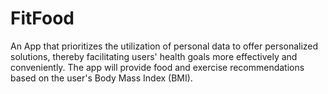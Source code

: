 # FitFood
 An App that prioritizes the utilization of personal data to offer personalized solutions, thereby facilitating users' health goals more effectively and conveniently. The app will provide food and exercise recommendations based on the user's Body Mass Index (BMI). 